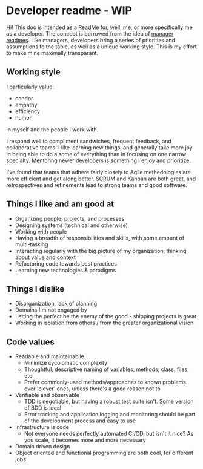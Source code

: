 # Developer readme - WIP
Hi! This doc is intended as a ReadMe for, well, me, or more specifically me as a developer. The concept is borrowed from the idea of [manager readmes](https://medium.com/@kawomersley/why-and-how-to-share-your-manager-readme-plus-heres-mine-8a4fe188ee1b). Like managers, developers bring a series of priorities and assumptions to the table, as well as a unique working style. This is my effort to make mine maximally transparant. 

## Working style

I particularly value:

* candor
* empathy
* efficiency
* humor

in myself and the people I work with. 

I respond well to compliment sandwiches, frequent feedback, and collaborative teams. I like learning new things, and generally take more joy in being able to do a some of everything than in focusing on one narrow specialty. Mentoring newer developers is something I enjoy and prioritize.

I've found that teams that adhere fairly closely to Agile methedologies are more efficient and get along better. SCRUM and Kanban are both great, and retrospectives and refinements lead to strong teams and good software.

## Things I like and am good at

* Organizing people, projects, and processes
* Designing systems (technical and otherwise)
* Working with people
* Having a breadth of responsibilities and skills, with some amount of multi-tasking
* Interacting regularly with the big picture of my organization, thinking about value and context
* Refactoring code towards best practices
* Learning new technologies & paradigms

## Things I dislike

* Disorganization, lack of planning
* Domains I'm not engaged by
* Letting the perfect be the enemy of the good - shipping projects is great
* Working in isolation from others / from the greater organizational vision

## Code values

* Readable and maintainabile
  * Minimize cycolomatic complexity
  * Thoughtful, descriptive naming of variables, methods, class, files, etc
  * Prefer commonly-used methods/approaches to known problems over 'clever' ones, unless there's a good reason not to
* Verifiable and observable
  * TDD is negotiable, but having a robust test suite isn't. Some version of BDD is ideal
  * Error tracking and application logging and monitoring should be part of the development process and easy to use
* Infrastructure is code
  * Not everyone needs perfectly automated CI/CD, but isn't it nice? As you scale, it becomes more and more necessary
* Domain driven design
* Object oriented and functional programming are both cool, for different jobs

